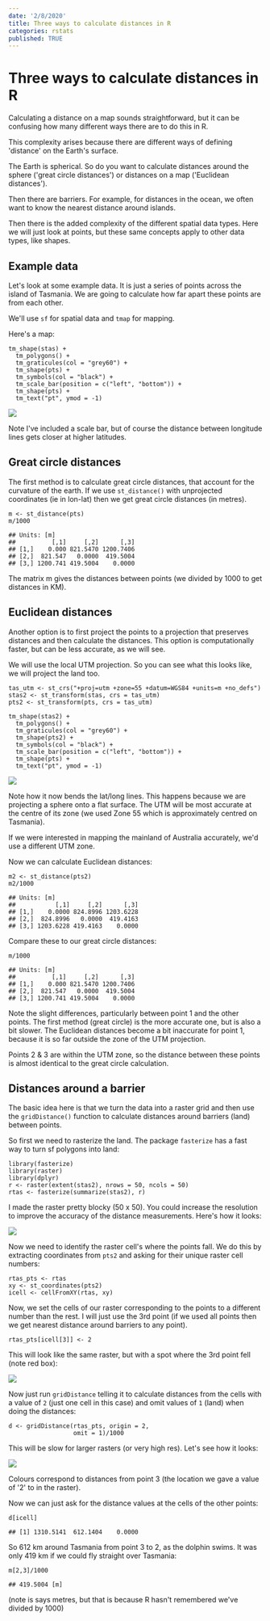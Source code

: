 ```yaml
---
date: '2/8/2020'
title: Three ways to calculate distances in R
categories: rstats
published: TRUE
---
```


Three ways to calculate distances in R
======================================

Calculating a distance on a map sounds straightforward, but it can be
confusing how many different ways there are to do this in R.

This complexity arises because there are different ways of defining
'distance' on the Earth's surface.

The Earth is spherical. So do you want to calculate distances around the
sphere ('great circle distances') or distances on a map ('Euclidean
distances').

Then there are barriers. For example, for distances in the ocean, we
often want to know the nearest distance around islands.

Then there is the added complexity of the different spatial data types.
Here we will just look at points, but these same concepts apply to other
data types, like shapes.

Example data
------------

Let's look at some example data. It is just a series of points across
the island of Tasmania. We are going to calculate how far apart these
points are from each other.

We'll use `sf` for spatial data and `tmap` for mapping.

Here's a map:

    tm_shape(stas) +
      tm_polygons() +
      tm_graticules(col = "grey60") +
      tm_shape(pts) +
      tm_symbols(col = "black") +
      tm_scale_bar(position = c("left", "bottom")) +
      tm_shape(pts) +
      tm_text("pt", ymod = -1)

![](blogs-2020/calculating-distances-in-R_files/figure-markdown_strict/unnamed-chunk-2-1.png)

Note I've included a scale bar, but of course the distance between
longitude lines gets closer at higher latitudes.

Great circle distances
-------------------------

The first method is to calculate great circle distances, that account
for the curvature of the earth. If we use `st_distance()` with
unprojected coordinates (ie in lon-lat) then we get great circle
distances (in metres).

    m <- st_distance(pts)
    m/1000

    ## Units: [m]
    ##          [,1]     [,2]      [,3]
    ## [1,]    0.000 821.5470 1200.7406
    ## [2,]  821.547   0.0000  419.5004
    ## [3,] 1200.741 419.5004    0.0000

The matrix m gives the distances between points (we divided by 1000 to
get distances in KM).

Euclidean distances
----------------------

Another option is to first project the points to a projection that
preserves distances and then calculate the distances. This option is
computationally faster, but can be less accurate, as we will see.

We will use the local UTM projection. So you can see what this looks
like, we will project the land too.

    tas_utm <- st_crs("+proj=utm +zone=55 +datum=WGS84 +units=m +no_defs")
    stas2 <- st_transform(stas, crs = tas_utm)
    pts2 <- st_transform(pts, crs = tas_utm)

    tm_shape(stas2) +
      tm_polygons() +
      tm_graticules(col = "grey60") +
      tm_shape(pts2) +
      tm_symbols(col = "black") +
      tm_scale_bar(position = c("left", "bottom")) +
      tm_shape(pts) +
      tm_text("pt", ymod = -1)

![](blogs-2020/calculating-distances-in-R_files/figure-markdown_strict/unnamed-chunk-4-1.png)

Note how it now bends the lat/long lines. This happens because we are
projecting a sphere onto a flat surface. The UTM will be most accurate
at the centre of its zone (we used Zone 55 which is approximately
centred on Tasmania).

If we were interested in mapping the mainland of Australia accurately,
we'd use a different UTM zone.

Now we can calculate Euclidean distances:

    m2 <- st_distance(pts2)
    m2/1000

    ## Units: [m]
    ##           [,1]     [,2]      [,3]
    ## [1,]    0.0000 824.8996 1203.6228
    ## [2,]  824.8996   0.0000  419.4163
    ## [3,] 1203.6228 419.4163    0.0000

Compare these to our great circle distances:

    m/1000

    ## Units: [m]
    ##          [,1]     [,2]      [,3]
    ## [1,]    0.000 821.5470 1200.7406
    ## [2,]  821.547   0.0000  419.5004
    ## [3,] 1200.741 419.5004    0.0000

Note the slight differences, particularly between point 1 and the other
points. The first method (great circle) is the more accurate one, but is
also a bit slower. The Euclidean distances become a bit inaccurate for
point 1, because it is so far outside the zone of the UTM projection.

Points 2 & 3 are within the UTM zone, so the distance between these
points is almost identical to the great circle calculation.

Distances around a barrier
-----------------------------

The basic idea here is that we turn the data into a raster grid and then
use the `gridDistance()` function to calculate distances around barriers
(land) between points.

So first we need to rasterize the land. The package `fasterize` has a
fast way to turn sf polygons into land:

    library(fasterize)
    library(raster)
    library(dplyr)
    r <- raster(extent(stas2), nrows = 50, ncols = 50)
    rtas <- fasterize(summarize(stas2), r)

I made the raster pretty blocky (50 x 50). You could increase the
resolution to improve the accuracy of the distance measurements. Here's
how it looks:

![](blogs-2020/calculating-distances-in-R_files/figure-markdown_strict/unnamed-chunk-8-1.png)

Now we need to identify the raster cell's where the points fall. We do
this by extracting coordinates from `pts2` and asking for their unique
raster cell numbers:

    rtas_pts <- rtas
    xy <- st_coordinates(pts2)
    icell <- cellFromXY(rtas, xy)

Now, we set the cells of our raster corresponding to the points to a
different number than the rest. I will just use the 3rd point (if we
used all points then we get nearest distance around barriers to any
point).

    rtas_pts[icell[3]] <- 2

This will look like the same raster, but with a spot where the 3rd point
fell (note red box):

![](blogs-2020/calculating-distances-in-R_files/figure-markdown_strict/unnamed-chunk-11-1.png)

Now just run `gridDistance` telling it to calculate distances from the
cells with a value of `2` (just one cell in this case) and omit values
of `1` (land) when doing the distances:

    d <- gridDistance(rtas_pts, origin = 2,
                      omit = 1)/1000

This will be slow for larger rasters (or very high res). Let's see how
it looks:

![](blogs-2020/calculating-distances-in-R_files/figure-markdown_strict/unnamed-chunk-13-1.png)

Colours correspond to distances from point 3 (the location we gave a value of '2' to in the raster).

Now we can just ask for the distance values at the cells of the other
points:

    d[icell]

    ## [1] 1310.5141  612.1404    0.0000

So 612 km around Tasmania from point 3 to 2, as the dolphin swims. It
was only 419 km if we could fly straight over Tasmania:

    m[2,3]/1000

    ## 419.5004 [m]

(note is says metres, but that is because R hasn't remembered we've
divided by 1000)
